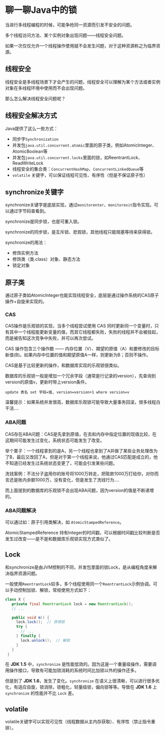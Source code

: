 # 聊一聊Java中的锁

当进行多线程编程的时候，可能争抢同一资源而引发不安全的问题。

多个线程访问方法、某个实例对象出现问题——线程安全问题。

如果一次仅仅允许一个线程操作使用就不会发生问题，对于这种资源称之为临界资源。

## 线程安全

线程安全是多线程场景下才会产生的问题，线程安全可以理解为某个方法或者实例对象在多线程环境中使用而不会出现问题。

那么怎么解决线程安全问题呢？

## 线程安全解决方式

Java提供了这么一些方式：

- 同步字`Synchronization`
- 并发包`java.util.concurrent.atomic`里面的原子类，例如AtomicInteger、AtomicBoolean等
- 并发包`java.util.concurrent.locks`里面的锁，如ReentrantLock、ReadWriteLock
- 线程安全的集合类：`ConcurrentHashMap`、`ConcurrentLinkedQueue`等
- `volatile` 关键字，可以保证线程可见性、有序性（但是不保证原子性）

## synchronize关键字

synchronize关键字是底层实现，通过`monitorenter`、`monitorexit`指令实现。可以通过字节码查看到。

synchronize是同步锁，也是可重入锁。

synchronize的同步锁，是互斥锁、悲观锁，其他线程只能阻塞等待来获得锁。

synchronize的用法：

- 修饰实例方法
- 修饰类（类.class）对象、静态方法
- 锁定对象

## 原子类

通过原子类如AtomicInteger也能实现线程安全，底层是通过操作系统的CAS原子操作+自旋来实现的。

### CAS

CAS操作是乐观锁的实现，当多个线程尝试使用 CAS 同时更新同一个变量时，只有其中一个线程能更新变量的值，而其它线程都失败，失败的线程并不会被挂起，而是被告知这次竞争中失败，并可以再次尝试。

CAS 操作包含三个操作数 —— 内存位置（V）、期望的原值（A）和要修改的目标新值(B)。如果内存中位置的值和期望原值A一样，则更新为B；否则不操作。

CAS是基于比较更新的操作，和数据库实现的乐观锁很类似。

数据库的乐观锁一般是增加一个冗余字段（通常是行记录的version），先查询到version的原值v，更新时带上version条件。

```mysql
update 表名 set 字段=值, version=version+1 where version=v
```

温馨提示：如果系统并发很高，数据库乐观锁可能导致大量事务回滚，很多线程白干活....

### ABA问题

CAS存在ABA问题：CAS是先拿到原值，在去和内存中指定位置的现值比较，在这期间可能发生过变化，系统状态可能发生了改变。

举个栗子：一个线程拿到的是A，另一个线程也拿到了A并做了某些业务处理改为了B，最后又改回了A，但是对于第一个线程来说，他通过CAS匹配是成立的，他不知道已经发生过系统状态变更了，可能会引发某些问题。

洗钱案例：不法分子盗用你的账号将1000万转走，把赃款1000万打给你，对你而言还是账内余额1000万，没有变化，但是发生了洗钱行为....

而上面提到的数据库的乐观锁不会出现ABA问题，因为version的值是不断递增的。

### ABA问题解决

可以通过如：原子引用类解决，如 `AtomicStampedReference`。

AtomicStampedReference 持有Integer的时间戳，可以根据时间戳比较判断是否发生过改变——是不是和数据库乐观锁实现方式类似了。

## Lock

和synchronize是由JVM控制的不同，并发包里面的锁Lock，是从编程角度来解决临界资源问题。

一般使用`ReentrantLock`较多，多个线程使用同一个`ReentrantLock`示例协调。可以手动控制加锁、解锁，常规使用方式如下：

```java
class X {
   private final ReentrantLock lock = new ReentrantLock();
   // ...

   public void m() {
     lock.lock();  // 获得锁
     try {
       // ... 
     } finally {
       lock.unlock();  // 解锁
     }
   }
 }
```

在 **JDK 1.5** 中，`synchronize` 是性能低效的。因为这是一个重量级操作，需要调用操作接口，导致有可能加锁消耗的系统时间比加锁以外的操作还多。

但是到了 **JDK 1.6**，发生了变化。`synchronize` 在语义上很清晰，可以进行很多优化，有适应自旋，锁消除，锁粗化，轻量级锁，偏向锁等等。导致在 **JDK 1.6** 上 `synchronize` 的性能并不比 `Lock` 差。

## volatile

volatile关键字可以实现可见性（线程数据从主内存获取）、有序性（禁止指令重排）。